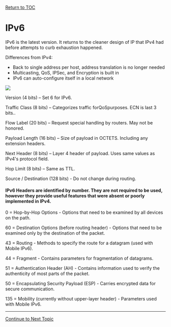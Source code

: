 <a href="https://github.com/CyberTrainingUSAF/08-Network-Programming/blob/master/00-Table-of-Contents.md" rel="Return to TOC"> Return to TOC </a>

# IPv6

IPv6 is the latest version. It returns to the cleaner design of IP that IPv4 had before attempts to curb exhaustion happened.

Differences from IPv4:

* Back to single address per host, address translation is no longer needed
* Multicasting, QoS, IPSec, and Encryption is built in
* IPv6 can auto-configure itself in a local network

![](../.gitbook/assets/ip4-vs-ip6.png)

Version \(4 bits\) – Set 6 for IPv6.

Traffic Class \(8 bits\) – Categorizes traffic forQoSpurposes. ECN is last 3 bits..

Flow Label \(20 bits\) – Request special handling by routers. May not be honored.

Payload Length \(16 bits\) – Size of payload in OCTETS. Including any extension headers.

Next Header \(8 bits\) – Layer 4 header of payload. Uses same values as IPv4's protocol field.

Hop Limit \(8 bits\) – Same as TTL.

Source / Destination \(128 bits\) - Do not change during routing.

#### IPv6 Headers are identified by number. They are not required to be used, however they provide useful features that were absent or poorly implemented in IPv4.

0 = Hop-by-Hop Options - Options that need to be examined by all devices on the path.

60 = Destination Options \(before routing header\) - Options that need to be examined only by the destination of the packet.

43 = Routing - Methods to specify the route for a datagram \(used with Mobile IPv6\).

44 = Fragment - Contains parameters for fragmentation of datagrams.

51 = Authentication Header \(AH\) - Contains information used to verify the authenticity of most parts of the packet.

50 = Encapsulating Security Payload \(ESP\) - Carries encrypted data for secure communication.

135 = Mobility \(currently without upper-layer header\) - Parameters used with Mobile IPv6.

---
<a href="https://github.com/CyberTrainingUSAF/08-Network-Programming/blob/master/05-osi-layer-3/ipv6-addresses.md" > Continue to Next Topic </a>
